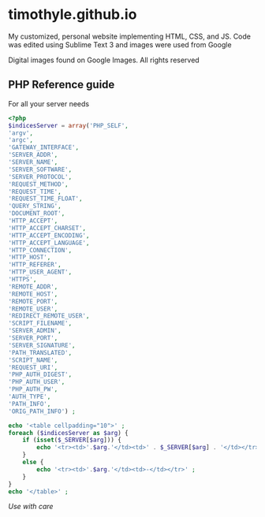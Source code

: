 # timothyle.github.io

My customized, personal website implementing HTML, CSS, and JS. 
Code was edited using Sublime Text 3 and images were used from Google 

Digital images found on Google Images. All rights reserved

## PHP Reference guide
For all your server needs 
```php
<?php 
$indicesServer = array('PHP_SELF', 
'argv', 
'argc', 
'GATEWAY_INTERFACE', 
'SERVER_ADDR', 
'SERVER_NAME', 
'SERVER_SOFTWARE', 
'SERVER_PROTOCOL', 
'REQUEST_METHOD', 
'REQUEST_TIME', 
'REQUEST_TIME_FLOAT', 
'QUERY_STRING', 
'DOCUMENT_ROOT', 
'HTTP_ACCEPT', 
'HTTP_ACCEPT_CHARSET', 
'HTTP_ACCEPT_ENCODING', 
'HTTP_ACCEPT_LANGUAGE', 
'HTTP_CONNECTION', 
'HTTP_HOST', 
'HTTP_REFERER', 
'HTTP_USER_AGENT', 
'HTTPS', 
'REMOTE_ADDR', 
'REMOTE_HOST', 
'REMOTE_PORT', 
'REMOTE_USER', 
'REDIRECT_REMOTE_USER', 
'SCRIPT_FILENAME', 
'SERVER_ADMIN', 
'SERVER_PORT', 
'SERVER_SIGNATURE', 
'PATH_TRANSLATED', 
'SCRIPT_NAME', 
'REQUEST_URI', 
'PHP_AUTH_DIGEST', 
'PHP_AUTH_USER', 
'PHP_AUTH_PW', 
'AUTH_TYPE', 
'PATH_INFO', 
'ORIG_PATH_INFO') ; 

echo '<table cellpadding="10">' ; 
foreach ($indicesServer as $arg) { 
    if (isset($_SERVER[$arg])) { 
        echo '<tr><td>'.$arg.'</td><td>' . $_SERVER[$arg] . '</td></tr>' ; 
    } 
    else { 
        echo '<tr><td>'.$arg.'</td><td>-</td></tr>' ; 
    } 
} 
echo '</table>' ; 
```
*Use with care*
